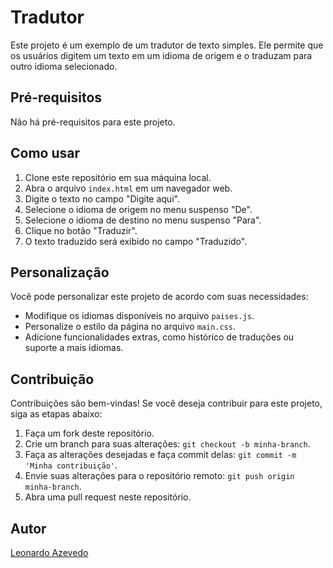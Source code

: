 # Tradutor

Este projeto é um exemplo de um tradutor de texto simples. Ele permite que os usuários digitem um texto em um idioma de origem e o traduzam para outro idioma selecionado.

## Pré-requisitos

Não há pré-requisitos para este projeto.

## Como usar

1. Clone este repositório em sua máquina local.
2. Abra o arquivo `index.html` em um navegador web.
3. Digite o texto no campo "Digite aqui".
4. Selecione o idioma de origem no menu suspenso "De".
5. Selecione o idioma de destino no menu suspenso "Para".
6. Clique no botão "Traduzir".
7. O texto traduzido será exibido no campo "Traduzido".

## Personalização

Você pode personalizar este projeto de acordo com suas necessidades:

- Modifique os idiomas disponíveis no arquivo `paises.js`.
- Personalize o estilo da página no arquivo `main.css`.
- Adicione funcionalidades extras, como histórico de traduções ou suporte a mais idiomas.

## Contribuição

Contribuições são bem-vindas! Se você deseja contribuir para este projeto, siga as etapas abaixo:

1. Faça um fork deste repositório.
2. Crie um branch para suas alterações: `git checkout -b minha-branch`.
3. Faça as alterações desejadas e faça commit delas: `git commit -m 'Minha contribuição'`.
4. Envie suas alterações para o repositório remoto: `git push origin minha-branch`.
5. Abra uma pull request neste repositório.

## Autor

[Leonardo Azevedo](https://github.com/Azevedo1996)
